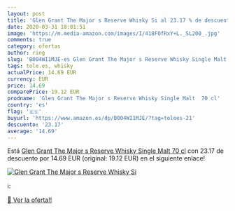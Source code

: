 ```yaml
---
layout: post
title: 'Glen Grant The Major s Reserve Whisky Si al 23.17 % de descuento'
date: 2020-03-31 18:01:51
image: 'https://m.media-amazon.com/images/I/418FOfRxY+L._SL200_.jpg'
comments: true
category: ofertas
author: ring
slug: 'B004WI1MJE-es Glen Grant The Major s Reserve Whisky Single Malt 70 cl'
tags: tole.es, whisky
actualPrice: 14.69 EUR
currency: EUR
price: 14.69
comparePrice: 19.12 EUR
prodname: 'Glen Grant The Major s Reserve Whisky Single Malt  70 cl'
country: 'es'
flag: '🇪🇸'
buyurl: 'https://www.amazon.es/dp/B004WI1MJE/?tag=tolees-21'
descuento: '23.17'
average: '14.69'
---
```


Está [Glen Grant The Major s Reserve Whisky Single Malt  70 cl](https://www.amazon.es/dp/B004WI1MJE/?tag=tolees-21) con 23.17 de descuento por 14.69 EUR (original: 19.12 EUR) en el siguiente enlace!

[![Glen Grant The Major s Reserve Whisky Si](https://m.media-amazon.com/images/I/418FOfRxY+L._SL200_.jpg)](https://www.amazon.es/dp/B004WI1MJE/?tag=tolees-21)

ℹ️:


[🛒 Ver la oferta!!](https://www.amazon.es/dp/B004WI1MJE/?tag=tolees-21)
